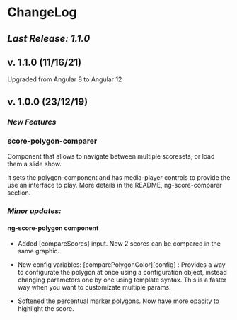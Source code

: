 # ChangeLog

## _Last Release: 1.1.0_

## v. 1.1.0 (11/16/21)
 Upgraded from Angular 8 to Angular 12

## v. 1.0.0 (23/12/19)

### _New Features_

### **score-polygon-comparer**

Component that allows to navigate between multiple scoresets, or load them a slide show.

It sets the polygon-component and has media-player controls to provide the use
an interface to play.
More details in the README, ng-score-comparer section.

### _Minor updates:_

#### ng-score-polygon component

- Added [compareScores] input. Now 2 scores can be compared in the same graphic.
- New config variables:
  [comparePolygonColor][config] : Provides a way to configurate the polygon at once using a configuration object,
  instead changing parameters one by one using template syntax. This is a faster way when you
  want to customizate multiple params.

- Softened the percentual marker polygons. Now have more opacity to highlight the score.
